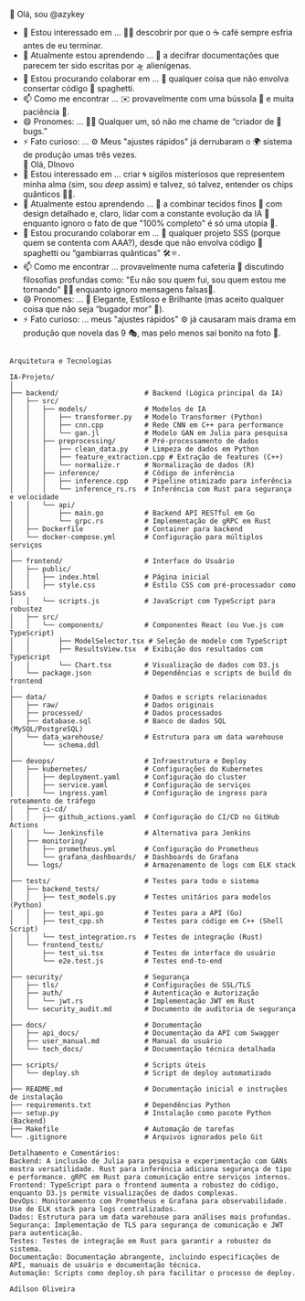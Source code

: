 
👋 Olá, sou @azykey  
- 👀 Estou interessado em ... 🕵️‍♂️ descobrir por que o ☕ café sempre esfria antes de eu terminar.  
- 🌱 Atualmente estou aprendendo ... 📖 a decifrar documentações que parecem ter sido escritas por 🛸 alienígenas.  
- 💞️ Estou procurando colaborar em ... 🤝 qualquer coisa que não envolva consertar código 🍝 spaghetti.  
- 📫 Como me encontrar ... ✉️ provavelmente com uma bússola 🧭 e muita paciência 🧘.  
- 😄 Pronomes: ... 🤷‍♂️ Qualquer um, só não me chame de “criador de 🐛 bugs.”  
- ⚡ Fato curioso: ... ⚙️ Meus "ajustes rápidos" já derrubaram o 🌍 sistema de produção umas três vezes.  
👋 Olá, DInovo 
- 👀 Estou interessado em ... criar 🌀 sigilos misteriosos que representem minha alma (sim, sou *deep* assim) e talvez, só talvez, entender os chips quânticos 🧠🔮.  
- 🌱 Atualmente estou aprendendo ... 📖 a combinar tecidos finos 👔 com design detalhado e, claro, lidar com a constante evolução da IA 🤖 enquanto ignoro o fato de que "100% completo" é só uma utopia 🚀.  
- 💞️ Estou procurando colaborar em ... 🤝 qualquer projeto SSS (porque quem se contenta com AAA?), desde que não envolva código 🍝 spaghetti ou “gambiarras quânticas” 🛠️⚛️.  
- 📫 Como me encontrar ... provavelmente numa cafeteria 🍵 discutindo filosofias profundas como: "Eu não sou quem fui, sou quem estou me tornando" 🧘‍♂️ enquanto ignoro mensagens falsas📱.  
- 😄 Pronomes: ... 💎 Elegante, Estiloso e Brilhante (mas aceito qualquer coisa que não seja “bugador mor” 🐛).  
- ⚡ Fato curioso: ... meus "ajustes rápidos" ⚙️ já causaram mais drama em produção que novela das 9 🎭, mas pelo menos saí bonito na foto 📸.  
```

Arquitetura e Tecnologias

IA-Projeto/
│
├── backend/                     # Backend (Lógica principal da IA)
│   ├── src/
│   │   ├── models/              # Modelos de IA
│   │   │   ├── transformer.py   # Modelo Transformer (Python)
│   │   │   ├── cnn.cpp          # Rede CNN em C++ para performance
│   │   │   └── gan.jl           # Modelo GAN em Julia para pesquisa
│   │   ├── preprocessing/       # Pré-processamento de dados
│   │   │   ├── clean_data.py    # Limpeza de dados em Python
│   │   │   ├── feature_extraction.cpp # Extração de features (C++)
│   │   │   └── normalize.r      # Normalização de dados (R)
│   │   ├── inference/           # Código de inferência
│   │   │   ├── inference.cpp    # Pipeline otimizado para inferência
│   │   │   └── inference_rs.rs  # Inferência com Rust para segurança e velocidade
│   │   └── api/
│   │       ├── main.go          # Backend API RESTful em Go
│   │       └── grpc.rs          # Implementação de gRPC em Rust
│   ├── Dockerfile               # Container para backend
│   └── docker-compose.yml       # Configuração para múltiplos serviços
│
├── frontend/                    # Interface do Usuário
│   ├── public/
│   │   ├── index.html           # Página inicial
│   │   ├── style.css            # Estilo CSS com pré-processador como Sass
│   │   └── scripts.js           # JavaScript com TypeScript para robustez
│   ├── src/
│   │   └── components/          # Componentes React (ou Vue.js com TypeScript)
│   │       ├── ModelSelector.tsx # Seleção de modelo com TypeScript
│   │       ├── ResultsView.tsx  # Exibição dos resultados com TypeScript
│   │       └── Chart.tsx        # Visualização de dados com D3.js
│   └── package.json             # Dependências e scripts de build do frontend
│
├── data/                        # Dados e scripts relacionados
│   ├── raw/                     # Dados originais
│   ├── processed/               # Dados processados
│   ├── database.sql             # Banco de dados SQL (MySQL/PostgreSQL)
│   └── data_warehouse/          # Estrutura para um data warehouse
│       └── schema.ddl
│
├── devops/                      # Infraestrutura e Deploy
│   ├── kubernetes/              # Configurações do Kubernetes
│   │   ├── deployment.yaml      # Configuração do cluster
│   │   ├── service.yaml         # Configuração de serviços
│   │   └── ingress.yaml         # Configuração de ingress para roteamento de tráfego
│   ├── ci-cd/
│   │   ├── github_actions.yaml  # Configuração do CI/CD no GitHub Actions
│   │   └── Jenkinsfile          # Alternativa para Jenkins
│   ├── monitoring/
│   │   ├── prometheus.yml       # Configuração do Prometheus
│   │   └── grafana_dashboards/  # Dashboards do Grafana
│   └── logs/                    # Armazenamento de logs com ELK stack
│
├── tests/                       # Testes para todo o sistema
│   ├── backend_tests/
│   │   ├── test_models.py       # Testes unitários para modelos (Python)
│   │   ├── test_api.go          # Testes para a API (Go)
│   │   ├── test_cpp.sh          # Testes para código em C++ (Shell Script)
│   │   └── test_integration.rs  # Testes de integração (Rust)
│   └── frontend_tests/
│       ├── test_ui.tsx          # Testes de interface do usuário
│       └── e2e.test.js          # Testes end-to-end
│
├── security/                    # Segurança
│   ├── tls/                     # Configurações de SSL/TLS
│   ├── auth/                    # Autenticação e Autorização
│   │   └── jwt.rs               # Implementação JWT em Rust
│   └── security_audit.md        # Documento de auditoria de segurança
│
├── docs/                        # Documentação
│   ├── api_docs/                # Documentação da API com Swagger
│   ├── user_manual.md           # Manual do usuário
│   └── tech_docs/               # Documentação técnica detalhada
│
├── scripts/                     # Scripts úteis
│   └── deploy.sh                # Script de deploy automatizado
│
├── README.md                    # Documentação inicial e instruções de instalação
├── requirements.txt             # Dependências Python
├── setup.py                     # Instalação como pacote Python (Backend)
├── Makefile                     # Automação de tarefas
└── .gitignore                   # Arquivos ignorados pelo Git

Detalhamento e Comentários:
Backend: A inclusão de Julia para pesquisa e experimentação com GANs mostra versatilidade. Rust para inferência adiciona segurança de tipo e performance. gRPC em Rust para comunicação entre serviços internos.
Frontend: TypeScript para o frontend aumenta a robustez do código, enquanto D3.js permite visualizações de dados complexas.
DevOps: Monitoramento com Prometheus e Grafana para observabilidade. Use de ELK stack para logs centralizados.
Dados: Estrutura para um data warehouse para análises mais profundas.
Segurança: Implementação de TLS para segurança de comunicação e JWT para autenticação.
Testes: Testes de integração em Rust para garantir a robustez do sistema.
Documentação: Documentação abrangente, incluindo especificações de API, manuais de usuário e documentação técnica.
Automação: Scripts como deploy.sh para facilitar o processo de deploy.

Adilson Oliveira

